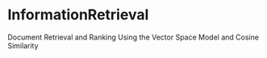 # InformationRetrieval
Document Retrieval and Ranking Using the Vector Space Model and Cosine Similarity
